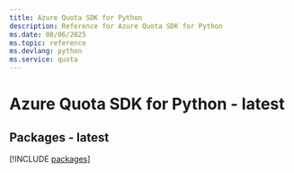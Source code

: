 ```yaml
---
title: Azure Quota SDK for Python
description: Reference for Azure Quota SDK for Python
ms.date: 08/06/2025
ms.topic: reference
ms.devlang: python
ms.service: quota
---
```

# Azure Quota SDK for Python - latest
## Packages - latest
[!INCLUDE [packages](quota-index.md)]